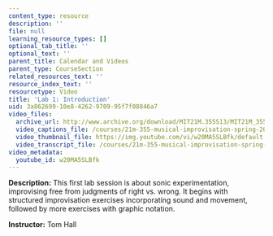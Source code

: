 ```yaml
---
content_type: resource
description: ''
file: null
learning_resource_types: []
optional_tab_title: ''
optional_text: ''
parent_title: Calendar and Videos
parent_type: CourseSection
related_resources_text: ''
resource_index_text: ''
resourcetype: Video
title: 'Lab 1: Introduction'
uid: 3a862699-10e8-4262-9709-95f7f08846a7
video_files:
  archive_url: http://www.archive.org/download/MIT21M.355S13/MIT21M_355S13_lab_1_300k.mp4
  video_captions_file: /courses/21m-355-musical-improvisation-spring-2013/365690099ac854f98d157da59f70d222_w20MA5SLBfk.vtt
  video_thumbnail_file: https://img.youtube.com/vi/w20MA5SLBfk/default.jpg
  video_transcript_file: /courses/21m-355-musical-improvisation-spring-2013/7b7e145b76223b625cc4e92d928fd406_w20MA5SLBfk.pdf
video_metadata:
  youtube_id: w20MA5SLBfk
---
```


**Description:** This first lab session is about sonic experimentation, improvising free from judgments of right vs. wrong. It begins with structured improvisation exercises incorporating sound and movement, followed by more exercises with graphic notation.

**Instructor:** Tom Hall